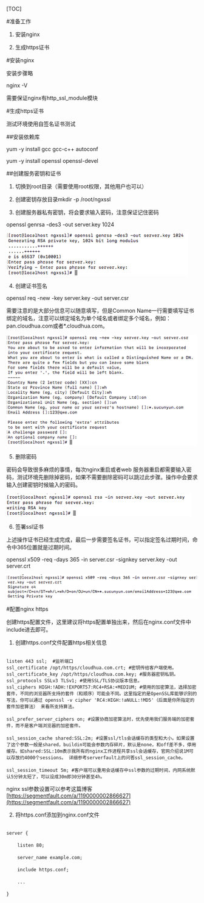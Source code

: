 [TOC]

#准备工作

1. 安装nginx

2. 生成https证书

#安装nginx

安装步骤略

nginx -V

需要保证nginx有http_ssl_module模块

#生成https证书

测试环境使用自签名证书测试

##安装依赖库

yum -y install gcc gcc-c++ autoconf

yum -y install openssl openssl-devel

##创建服务密钥和证书

1. 切换到root目录（需要使用root权限，其他用户也可以）

2. 创建密钥存放目录mkdir -p /root/ngxssl

3. 创建服务器私有密钥，将会要求输入密码，注意保证记住密码

openssl genrsa -des3 -out server.key 1024

![](index_files/32957724.png)

4. 创建证书签名

openssl req -new -key server.key -out server.csr

需要注意的是大部分信息可以随意填写，但是Common Name一行需要填写证书绑定的域名，注意可以绑定域名为单个域名或者绑定多个域名，例如：pan.cloudhua.com或者*.cloudhua.com。

![](index_files/33312830.png)

5. 删除密码

密码会导致很多麻烦的事情，每次nginx重启或者web 服务器重启都需要输入密码，测试环境先删除掉密码，如果不需要删除密码可以跳过此步骤。操作中会要求输入创建密钥时候输入的密码。

![](index_files/33428534.png)

6. 签署ssl证书

上述操作证书已经生成完成，最后一步需要签名证书，可以指定签名过期时间，命令中365位置就是过期时间。

openssl x509 -req -days 365 -in server.csr -signkey server.key -out server.crt

![](index_files/34028373.png)

#配置nginx https

创建https配置文件，这里建议将https配置单独出来，然后在nginx.conf文件中include进去即可。

1. 创建https.conf文件配置https相关信息

```

listen 443 ssl;  #监听端口
ssl_certificate /opt/https/cloudhua.com.crt; #密钥传给客户端使用。
ssl_certificate_key /opt/https/cloudhua.com.key; #服务器密钥私钥。
ssl_protocols SSLv3 TLSv1; #使用SSL/TLS协议版本信息。
ssl_ciphers HIGH:!ADH:!EXPORT57:RC4+RSA:+MEDIUM; #使用的加密算法，选择加密套件，不同的浏览器所支持的套件（和顺序）可能会不同。这里指定的是OpenSSL库能够识别的写法，你可以通过 openssl -v cipher 'RC4:HIGH:!aNULL:!MD5'（后面是你所指定的套件加密算法） 来看所支持算法。

ssl_prefer_server_ciphers on; #设置协商加密算法时，优先使用我们服务端的加密套件，而不是客户端浏览器的加密套件。

ssl_session_cache shared:SSL:2m; #设置ssl/tls会话缓存的类型和大小。如果设置了这个参数一般是shared，buildin可能会参数内存碎片，默认是none，和off差不多，停用缓存。如shared:SSL:10m表示我所有的nginx工作进程共享ssl会话缓存，官网介绍说1M可以存放约4000个sessions。 详细参考serverfault上的问答ssl_session_cache。

ssl_session_timeout 5m; #客户端可以重用会话缓存中ssl参数的过期时间，内网系统默认5分钟太短了，可以设成30m即30分钟甚至4h。

```

nginx ssl参数设置可以参考这篇博客[https://segmentfault.com/a/1190000002866627](https://segmentfault.com/a/1190000002866627)

2. 将https.conf添加到nginx.conf文件

```

server {

    listen 80;

    server_name example.com;

    include https.conf;

    ...

}

```